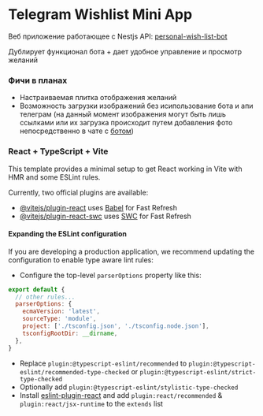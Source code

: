 # Telegram Wishlist Mini App
Веб приложение работающее с Nestjs API: [personal-wish-list-bot](https://github.com/Fedorrychkov/personal-wish-list-bot)

Дублирует функционал бота + дает удобное управление и просмотр желаний

### Фичи в планах
- Настраиваемая плитка отображения желаний
- Возможность загрузки изображений без исипользование бота и апи телеграм (на данный момент изображения могут быть лишь ссылками или их загрузка происходит путем добавления фото непосредственно в чате с [ботом](https://t.me/personal_wish_list_bot))

### React + TypeScript + Vite

This template provides a minimal setup to get React working in Vite with HMR and some ESLint rules.

Currently, two official plugins are available:

- [@vitejs/plugin-react](https://github.com/vitejs/vite-plugin-react/blob/main/packages/plugin-react/README.md) uses [Babel](https://babeljs.io/) for Fast Refresh
- [@vitejs/plugin-react-swc](https://github.com/vitejs/vite-plugin-react-swc) uses [SWC](https://swc.rs/) for Fast Refresh

#### Expanding the ESLint configuration

If you are developing a production application, we recommend updating the configuration to enable type aware lint rules:

- Configure the top-level `parserOptions` property like this:

```js
export default {
  // other rules...
  parserOptions: {
    ecmaVersion: 'latest',
    sourceType: 'module',
    project: ['./tsconfig.json', './tsconfig.node.json'],
    tsconfigRootDir: __dirname,
  },
}
```

- Replace `plugin:@typescript-eslint/recommended` to `plugin:@typescript-eslint/recommended-type-checked` or `plugin:@typescript-eslint/strict-type-checked`
- Optionally add `plugin:@typescript-eslint/stylistic-type-checked`
- Install [eslint-plugin-react](https://github.com/jsx-eslint/eslint-plugin-react) and add `plugin:react/recommended` & `plugin:react/jsx-runtime` to the `extends` list
